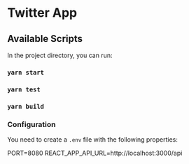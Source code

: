 # Twitter App

## Available Scripts

In the project directory, you can run:

### `yarn start`

### `yarn test`

### `yarn build`

### Configuration

You need to create a `.env` file with the following properties:

PORT=8080
REACT_APP_API_URL=http://localhost:3000/api
